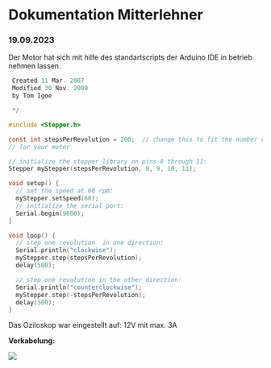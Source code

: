# Dokumentation Mitterlehner

### 19.09.2023

Der Motor hat sich mit hilfe des standartscripts der Arduino IDE in betrieb nehmen lassen.

```c
 Created 11 Mar. 2007
 Modified 30 Nov. 2009
 by Tom Igoe

 */

#include <Stepper.h>

const int stepsPerRevolution = 200;  // change this to fit the number of steps per revolution
// for your motor

// initialize the stepper library on pins 8 through 11:
Stepper myStepper(stepsPerRevolution, 8, 9, 10, 11);

void setup() {
  // set the speed at 60 rpm:
  myStepper.setSpeed(60);
  // initialize the serial port:
  Serial.begin(9600);
}

void loop() {
  // step one revolution  in one direction:
  Serial.println("clockwise");
  myStepper.step(stepsPerRevolution);
  delay(500);

  // step one revolution in the other direction:
  Serial.println("counterclockwise");
  myStepper.step(-stepsPerRevolution);
  delay(500);
}
```

Das Oziloskop war eingestellt auf: 12V mit max. 3A

**Verkabelung:**

![](C:\Users\Whoadie\OneDrive%20-%20Linzer%20Technikum\Schule\4te%20Klasse\Repos\RoboArm\Arduino\images\Verkabelung_Smaler_Picture.jpg)
